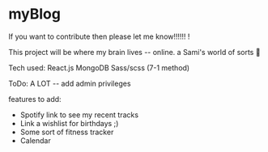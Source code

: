 # myBlog

If you want to contribute then please let me know!!!!!! !

This project will be where my brain lives -- online.
a Sami's world of sorts 🤔

Tech used:
React.js
MongoDB
Sass/scss (7-1 method)

ToDo: A LOT
-- add admin privileges


features to add:
* Spotify link to see my recent tracks
* Link a wishlist for birthdays ;) 
* Some sort of fitness tracker
* Calendar

